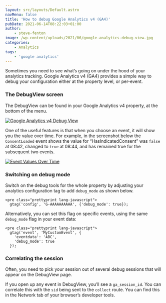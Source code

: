 ```yaml
---
layout: src/layouts/Default.astro
navMenu: false
title: 'How to debug Google Analytics v4 (GA4)'
pubDate: 2021-06-14T08:22:03+01:00
author:
    - steve-fenton
image: /wp-content/uploads/2021/06/google-analytics-debug-view.jpg
categories:
    - Analytics
tags:
    - 'google analytics'
---
```


Sometimes you need to see what’s going on under the hood of your analytics tracking. Google Analytics v4 (GA4) provides a simple way to debug your configuration either at the property level, or per-event.

### The DebugView screen

The DebugView can be found in your Google Analytics v4 property, at the bottom of the menu.

[![Google Analytics v4 Debug View](https://www.stevefenton.co.uk/wp-content/uploads/2021/06/google-analytics-debug-view-1024x649.jpg)](https://www.stevefenton.co.uk/2021/06/how-to-debug-google-analytics-v4-ga4/google-analytics-debug-view/)

One of the useful features is that when you choose an event, it will show you the value over time. For example, in the screenshot below the `ConsentLoaded` event shows the value for “HasIndicatedConsent” was `false` at 08:42, changed to `true` at 08:44, and has remained true for the subsequent two events.

[![Event Values Over Time](https://www.stevefenton.co.uk/wp-content/uploads/2021/06/event-values-over-time-1024x742.jpg)](https://www.stevefenton.co.uk/2021/06/how-to-debug-google-analytics-v4-ga4/event-values-over-time/)

### Switching on debug mode

Switch on the debug tools for the whole property by adjusting your analytics configuration tag to add `debug_mode` as shown below.

```
<pre class="prettyprint lang-javascript">
  gtag('config', 'G-AAAAAAAAAA', {'debug_mode': true});
```
Alternatively, you can set this flag on specific events, using the same `debug_mode` flag in your event data:

```
<pre class="prettyprint lang-javascript">
  gtag('event', 'MyCustomEvent', {
    'eventdata': 'ABC',
    'debug_mode': true
  });
```
### Correlating the session

Often, you need to pick your session out of several debug sessions that will appear on the DebugView page.

If you open up any event in DebugView, you’ll see a `ga_session_id`. You can correlate this with the `sid` being sent to the `collect` route. You can find this in the Network tab of your browser’s developer tools.